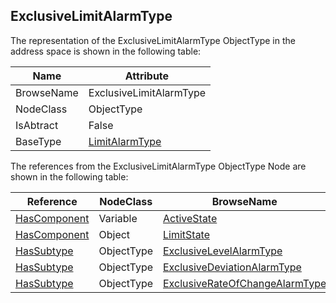 <!-- objecttype -->
## ExclusiveLimitAlarmType

The representation of the ExclusiveLimitAlarmType ObjectType in the address space is shown in the following table:  

|Name|Attribute|
|---|---|
|BrowseName|ExclusiveLimitAlarmType|
|NodeClass|ObjectType|
|IsAbtract|False|
|BaseType|[LimitAlarmType](../../../Part9/ObjectTypes/LimitAlarmType/readme.md)|

The references from the ExclusiveLimitAlarmType ObjectType Node are shown in the following table:  

|Reference|NodeClass|BrowseName|DataType|TypeDefinition|ModellingRule|
|---|---|---|---|---|---|
|[HasComponent](../../../Part3/ReferenceTypes/HasComponent/readme.md)|Variable|[ActiveState](#ActiveState)|[LocalizedText](../../../Part3/DataTypes/LocalizedText/readme.md)|[TwoStateVariableType](../../Part9/VariableTypes/TwoStateVariableType/readme.md)|[Mandatory](../../Objects/Mandatory/readme.md)|
|[HasComponent](../../../Part3/ReferenceTypes/HasComponent/readme.md)|Object|[LimitState](#LimitState)||[ExclusiveLimitStateMachineType](../../Part9/ObjectTypes/ExclusiveLimitStateMachineType/readme.md)|[Mandatory](../../Objects/Mandatory/readme.md)|
|[HasSubtype](../../../Part3/ReferenceTypes/HasSubtype/readme.md)|ObjectType|[ExclusiveLevelAlarmType](#ExclusiveLevelAlarmType)||||
|[HasSubtype](../../../Part3/ReferenceTypes/HasSubtype/readme.md)|ObjectType|[ExclusiveDeviationAlarmType](#ExclusiveDeviationAlarmType)||||
|[HasSubtype](../../../Part3/ReferenceTypes/HasSubtype/readme.md)|ObjectType|[ExclusiveRateOfChangeAlarmType](#ExclusiveRateOfChangeAlarmType)||||


